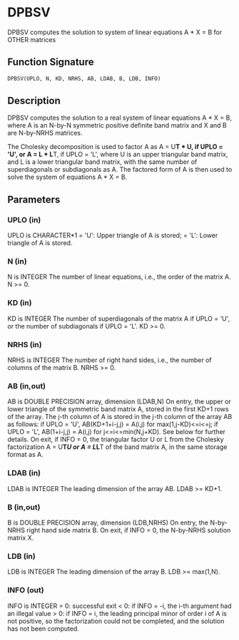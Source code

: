 # DPBSV

DPBSV computes the solution to system of linear equations A * X = B for OTHER matrices

## Function Signature

```fortran
DPBSV(UPLO, N, KD, NRHS, AB, LDAB, B, LDB, INFO)
```

## Description


 DPBSV computes the solution to a real system of linear equations
    A * X = B,
 where A is an N-by-N symmetric positive definite band matrix and X
 and B are N-by-NRHS matrices.

 The Cholesky decomposition is used to factor A as
    A = U**T * U,  if UPLO = 'U', or
    A = L * L**T,  if UPLO = 'L',
 where U is an upper triangular band matrix, and L is a lower
 triangular band matrix, with the same number of superdiagonals or
 subdiagonals as A.  The factored form of A is then used to solve the
 system of equations A * X = B.

## Parameters

### UPLO (in)

UPLO is CHARACTER*1 = 'U': Upper triangle of A is stored; = 'L': Lower triangle of A is stored.

### N (in)

N is INTEGER The number of linear equations, i.e., the order of the matrix A. N >= 0.

### KD (in)

KD is INTEGER The number of superdiagonals of the matrix A if UPLO = 'U', or the number of subdiagonals if UPLO = 'L'. KD >= 0.

### NRHS (in)

NRHS is INTEGER The number of right hand sides, i.e., the number of columns of the matrix B. NRHS >= 0.

### AB (in,out)

AB is DOUBLE PRECISION array, dimension (LDAB,N) On entry, the upper or lower triangle of the symmetric band matrix A, stored in the first KD+1 rows of the array. The j-th column of A is stored in the j-th column of the array AB as follows: if UPLO = 'U', AB(KD+1+i-j,j) = A(i,j) for max(1,j-KD)<=i<=j; if UPLO = 'L', AB(1+i-j,j) = A(i,j) for j<=i<=min(N,j+KD). See below for further details. On exit, if INFO = 0, the triangular factor U or L from the Cholesky factorization A = U**T*U or A = L*L**T of the band matrix A, in the same storage format as A.

### LDAB (in)

LDAB is INTEGER The leading dimension of the array AB. LDAB >= KD+1.

### B (in,out)

B is DOUBLE PRECISION array, dimension (LDB,NRHS) On entry, the N-by-NRHS right hand side matrix B. On exit, if INFO = 0, the N-by-NRHS solution matrix X.

### LDB (in)

LDB is INTEGER The leading dimension of the array B. LDB >= max(1,N).

### INFO (out)

INFO is INTEGER = 0: successful exit < 0: if INFO = -i, the i-th argument had an illegal value > 0: if INFO = i, the leading principal minor of order i of A is not positive, so the factorization could not be completed, and the solution has not been computed.

